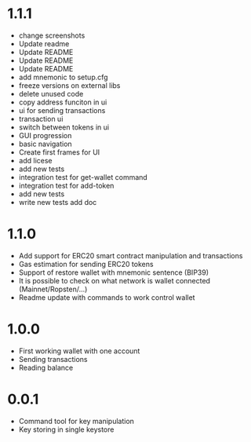 # 1.1.1

* change screenshots
* Update readme
* Update README
* Update README
* Update README
* add mnemonic to setup.cfg
* freeze versions on external libs
* delete unused code
* copy address funciton in ui
* ui for sending transactions
* transaction ui
* switch between tokens in ui
* GUI progression
* basic navigation
* Create first frames for UI
* add licese
* add new tests
* integration test for get-wallet command
* integration test for add-token
* add new tests
* write new tests add doc

# 1.1.0

* Add support for ERC20 smart contract manipulation and transactions
* Gas estimation for sending ERC20 tokens
* Support of restore wallet with mnemonic sentence (BIP39)
* It is possible to check on what network is wallet connected (Mainnet/Ropsten/...)
* Readme update with commands to work control wallet

# 1.0.0

* First working wallet with one account
* Sending transactions
* Reading balance

# 0.0.1

* Command tool for key manipulation
* Key storing in single keystore
